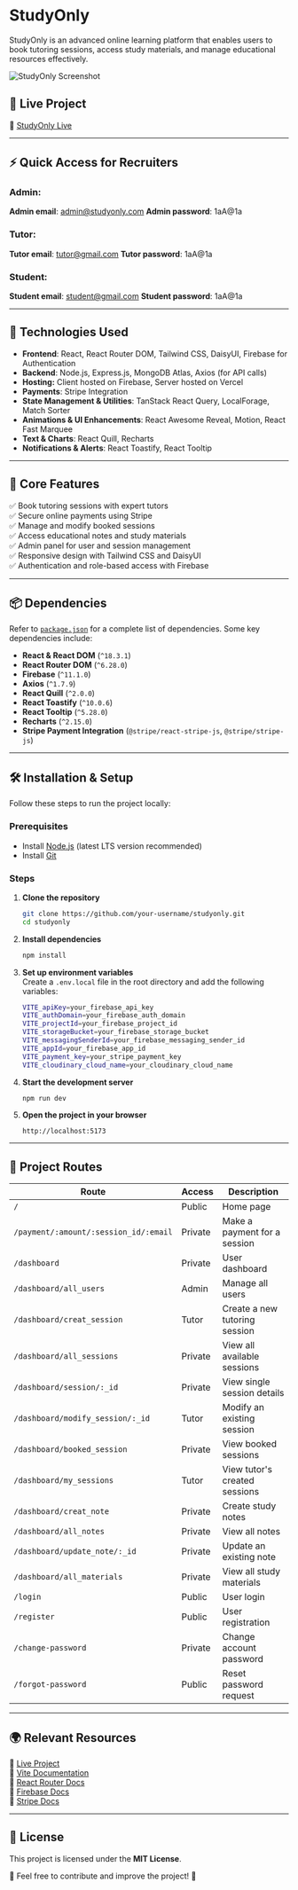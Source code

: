 # StudyOnly

StudyOnly is an advanced online learning platform that enables users to book tutoring sessions, access study materials, and manage educational resources effectively.

![StudyOnly Screenshot](https://i.ibb.co.com/p6Sx0x5K/project-Image0.jpg) 

## 🚀 Live Project  
🔗 [StudyOnly Live](https://study-only-atiq.web.app/)  

---

## ⚡️ Quick Access for Recruiters   

### Admin:
**Admin email**: admin@studyonly.com
**Admin password**: 1aA@1a

### Tutor:
**Tutor email**: tutor@gmail.com
**Tutor password**: 1aA@1a

### Student:
**Student email**: student@gmail.com
**Student password**: 1aA@1a


---

## 📌 Technologies Used  
- **Frontend**: React, React Router DOM, Tailwind CSS, DaisyUI, Firebase for Authentication 
- **Backend**: Node.js, Express.js, MongoDB Atlas, Axios (for API calls) 
- **Hosting:** Client hosted on Firebase, Server hosted on Vercel  
- **Payments**: Stripe Integration  
- **State Management & Utilities**: TanStack React Query, LocalForage, Match Sorter  
- **Animations & UI Enhancements**: React Awesome Reveal, Motion, React Fast Marquee  
- **Text & Charts**: React Quill, Recharts  
- **Notifications & Alerts**: React Toastify, React Tooltip  

---

## 🌟 Core Features  
✅ Book tutoring sessions with expert tutors  
✅ Secure online payments using Stripe  
✅ Manage and modify booked sessions  
✅ Access educational notes and study materials  
✅ Admin panel for user and session management  
✅ Responsive design with Tailwind CSS and DaisyUI  
✅ Authentication and role-based access with Firebase  

---

## 📦 Dependencies  
Refer to [`package.json`](package.json) for a complete list of dependencies. Some key dependencies include:  
- **React & React DOM** (`^18.3.1`)  
- **React Router DOM** (`^6.28.0`)  
- **Firebase** (`^11.1.0`)  
- **Axios** (`^1.7.9`)  
- **React Quill** (`^2.0.0`)  
- **React Toastify** (`^10.0.6`)  
- **React Tooltip** (`^5.28.0`)  
- **Recharts** (`^2.15.0`)  
- **Stripe Payment Integration** (`@stripe/react-stripe-js`, `@stripe/stripe-js`)  

---

## 🛠️ Installation & Setup  

Follow these steps to run the project locally:  

### Prerequisites  
- Install [Node.js](https://nodejs.org/) (latest LTS version recommended)  
- Install [Git](https://git-scm.com/)  

### Steps  

1. **Clone the repository**  
   ```sh
   git clone https://github.com/your-username/studyonly.git
   cd studyonly
   ```

2. **Install dependencies**  
   ```sh
   npm install
   ```

3. **Set up environment variables**  
   Create a `.env.local` file in the root directory and add the following variables:  
   ```sh
   VITE_apiKey=your_firebase_api_key
   VITE_authDomain=your_firebase_auth_domain
   VITE_projectId=your_firebase_project_id
   VITE_storageBucket=your_firebase_storage_bucket
   VITE_messagingSenderId=your_firebase_messaging_sender_id
   VITE_appId=your_firebase_app_id
   VITE_payment_key=your_stripe_payment_key
   VITE_cloudinary_cloud_name=your_cloudinary_cloud_name
   ```

4. **Start the development server**  
   ```sh
   npm run dev
   ```

5. **Open the project in your browser**  
   ```
   http://localhost:5173
   ```

---

## 🔄 Project Routes  

| Route                          | Access  | Description                           |
|--------------------------------|---------|---------------------------------------|
| `/`                           | Public  | Home page                              |
| `/payment/:amount/:session_id/:email` | Private | Make a payment for a session |
| `/dashboard`                  | Private | User dashboard                         |
| `/dashboard/all_users`        | Admin   | Manage all users                       |
| `/dashboard/creat_session`    | Tutor   | Create a new tutoring session          |
| `/dashboard/all_sessions`     | Private | View all available sessions            |
| `/dashboard/session/:_id`     | Private | View single session details            |
| `/dashboard/modify_session/:_id` | Tutor | Modify an existing session            |
| `/dashboard/booked_session`   | Private | View booked sessions                   |
| `/dashboard/my_sessions`      | Tutor   | View tutor's created sessions          |
| `/dashboard/creat_note`       | Private | Create study notes                     |
| `/dashboard/all_notes`        | Private | View all notes                         |
| `/dashboard/update_note/:_id` | Private | Update an existing note                |
| `/dashboard/all_materials`    | Private | View all study materials               |
| `/login`                      | Public  | User login                             |
| `/register`                   | Public  | User registration                      |
| `/change-password`            | Private | Change account password                |
| `/forgot-password`            | Public  | Reset password request                 |

---

## 🌍 Relevant Resources  
🔗 [Live Project](https://study-only-atiq.web.app/)  
📖 [Vite Documentation](https://vitejs.dev/)  
📖 [React Router Docs](https://reactrouter.com/)  
📖 [Firebase Docs](https://firebase.google.com/docs)  
📖 [Stripe Docs](https://stripe.com/docs)  

---

## 📜 License  
This project is licensed under the **MIT License**.  

🙌 Feel free to contribute and improve the project! 🚀


